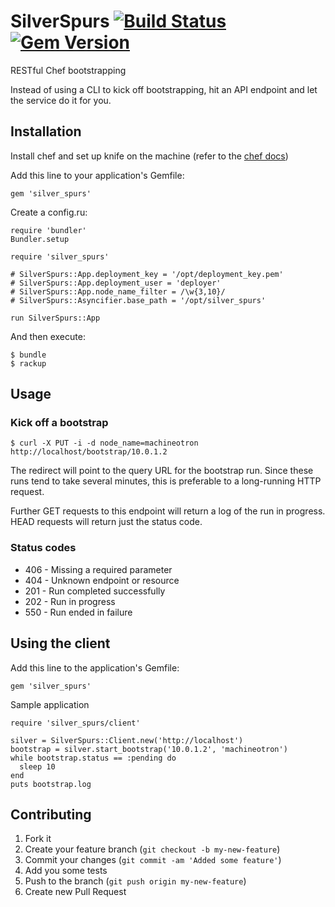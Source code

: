 # SilverSpurs [![Build Status](https://travis-ci.org/christian-blades-cb/silver_spurs.png?branch=master)](https://travis-ci.org/christian-blades-cb/silver_spurs) [![Gem Version](https://badge.fury.io/rb/silver_spurs.png)](http://badge.fury.io/rb/silver_spurs)

RESTful Chef bootstrapping

Instead of using a CLI to kick off bootstrapping, hit an API endpoint and let the service do it for you. 

## Installation

Install chef and set up knife on the machine (refer to the [chef docs](http://docs.opscode.com))

Add this line to your application's Gemfile:

    gem 'silver_spurs'

Create a config.ru:

    require 'bundler'
    Bundler.setup
    
    require 'silver_spurs'
    
    # SilverSpurs::App.deployment_key = '/opt/deployment_key.pem'
    # SilverSpurs::App.deployment_user = 'deployer'
    # SilverSpurs::App.node_name_filter = /\w{3,10}/
    # SilverSpurs::Asyncifier.base_path = '/opt/silver_spurs'
    
    run SilverSpurs::App    
    
And then execute:

    $ bundle
    $ rackup

## Usage

### Kick off a bootstrap

    $ curl -X PUT -i -d node_name=machineotron http://localhost/bootstrap/10.0.1.2
    
The redirect will point to the query URL for the bootstrap run. Since these runs tend to take several minutes, this is preferable to a long-running HTTP request.

Further GET requests to this endpoint will return a log of the run in progress. HEAD requests will return just the status code.

### Status codes

* 406 - Missing a required parameter
* 404 - Unknown endpoint or resource
* 201 - Run completed successfully
* 202 - Run in progress
* 550 - Run ended in failure

## Using the client

Add this line to the application's Gemfile:

    gem 'silver_spurs'

Sample application

    require 'silver_spurs/client'
    
    silver = SilverSpurs::Client.new('http://localhost')
    bootstrap = silver.start_bootstrap('10.0.1.2', 'machineotron')
    while bootstrap.status == :pending do
      sleep 10
    end
    puts bootstrap.log

## Contributing

1. Fork it
2. Create your feature branch (`git checkout -b my-new-feature`)
3. Commit your changes (`git commit -am 'Added some feature'`)
4. Add you some tests
5. Push to the branch (`git push origin my-new-feature`)
6. Create new Pull Request
